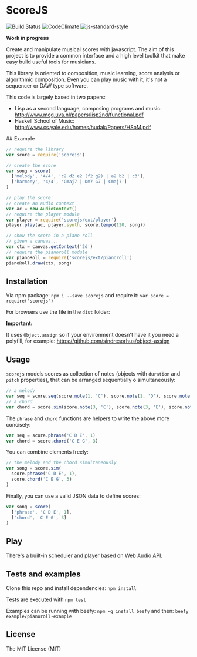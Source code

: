 # ScoreJS

[![Build Status](https://travis-ci.org/danigb/scorejs.svg?branch=master)](https://travis-ci.org/danigb/scorejs)
[![CodeClimate](https://codeclimate.com/github/danigb/scorejs/badges/gpa.svg)](https://codeclimate.com/github/danigb/scorejs)
[![js-standard-style](https://img.shields.io/badge/code%20style-standard-brightgreen.svg?style=flat)](https://github.com/feross/standard)

__Work in progress__

Create and manipulate musical scores with javascript. The aim of this project
is to provide a common interface and a high level toolkit that make easy
build useful tools for musicians.

This library is oriented to composition, music learning, score analysis or algorithmic composition. Even you can play music with it, it's not a sequencer or DAW type software.

This code is largely based in two papers:

- Lisp as a second language, composing programs and music: http://www.mcg.uva.nl/papers/lisp2nd/functional.pdf
- Haskell School of Music: http://www.cs.yale.edu/homes/hudak/Papers/HSoM.pdf

## Example

```js
// require the library
var score = require('scorejs')

// create the score
var song = score(
  ['melody', '4/4', 'c2 d2 e2 (f2 g2) | a2 b2 | c3'],
  ['harmony', '4/4', 'Cmaj7 | Dm7 G7 | Cmaj7']
)

// play the score:
// create an audio context
var ac = new AudioContext()
// require the player module
var player = require('scorejs/ext/player')
player.play(ac, player.synth, score.tempo(120, song))

// show the score in a piano roll
// given a canvas...
var ctx = canvas.getContext('2d')
// require the pianoroll module
var pianoRoll = require('scorejs/ext/pianoroll')
pianoRoll.draw(ctx, song)
```

## Installation

Via npm package: `npm i --save scorejs` and require it:
`var score = require('scorejs')`

For browsers use the file in the `dist` folder:

__Important:__

It uses `Object.assign` so if your environment doesn't have it you need a polyfill, for example: https://github.com/sindresorhus/object-assign

## Usage

`scorejs` models scores as collection of notes (objects with `duration` and `pitch` properties), that can be arranged sequentially o simultaneously:

```js
// a melody
var seq = score.seq(score.note(1, 'C'), score.note(1, 'D'), score.note(1, 'E'))
// a chord
var chord = score.sim(score.note(3, 'C'), score.note(3, 'E'), score.note(3, 'G'))
```

The `phrase` and `chord` functions are helpers to write the above more concisely:

```js
var seq = score.phrase('C D E', 1)
var chord = score.chord('C E G', 3)
```

You can combine elements freely:

```js
// the melody and the chord simultaneously
var song = score.sim(
  score.phrase('C D E', 1),
  score.chord('C E G', 3)
)
```

Finally, you can use a valid JSON data to define scores:

```js
var song = score(
  ['phrase', 'C D E', 1],
  ['chord', 'C E G', 3]
)
```

## Play

There's a built-in scheduler and player based on Web Audio API.


## Tests and examples

Clone this repo and install dependencies: `npm install`

Tests are executed with `npm test`

Examples can be running with beefy: `npm -g install beefy` and then: `beefy example/pianoroll-example`

## License

The MIT License (MIT)
